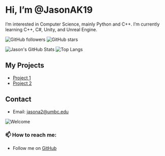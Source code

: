 # Hi, I’m @JasonAK19
I’m interested in Computer Science, mainly Python and C++. I’m currently learning C++, C#, Unity, and Unreal Engine.

![GitHub followers](https://img.shields.io/github/followers/JasonAK19?style=social)
![GitHub stars](https://img.shields.io/github/stars/JasonAK19?style=social)

![Jason's GitHub Stats](https://github-readme-stats.vercel.app/api?username=JasonAK19&show_icons=true&theme=radical)
![Top Langs](https://github-readme-stats.vercel.app/api/top-langs/?username=JasonAK19&layout=compact&theme=radical)

## My Projects
- [Project 1](https://github.com/JasonAK19/Project1)
- [Project 2](https://github.com/JasonAK19/Project2)

## Contact
- Email: [jasona2@umbc.edu](mailto:jasona2@umbc.edu)

![Welcome](https://media.giphy.com/media/3oEjI6SIIHBdRxXI40/giphy.gif)

### 📫 How to reach me:
- Follow me on [GitHub](https://github.com/JasonAK19)

<!---
JasonAK19/JasonAK19 is a ✨ special ✨ repository because its `README.md` (this file) appears on your GitHub profile.
You can click the Preview link to take a look at your changes.
--->
